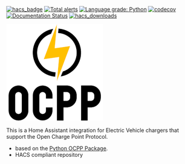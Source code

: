 [![hacs_badge](https://img.shields.io/badge/HACS-Default-orange.svg)](https://github.com/custom-components/hacs)
[![Total alerts](https://img.shields.io/lgtm/alerts/g/lbbrhzn/ocpp.svg?logo=lgtm&logoWidth=18)](https://lgtm.com/projects/g/lbbrhzn/ocpp/alerts/)
[![Language grade: Python](https://img.shields.io/lgtm/grade/python/g/lbbrhzn/ocpp.svg?logo=lgtm&logoWidth=18)](https://lgtm.com/projects/g/lbbrhzn/ocpp/context:python)
[![codecov](https://codecov.io/gh/lbbrhzn/ocpp/branch/main/graph/badge.svg?token=3FRJIF5KRW)](https://codecov.io/gh/lbbrhzn/ocpp)
[![Documentation Status](https://readthedocs.org/projects/home-assistant-ocpp/badge/?version=latest)](https://home-assistant-ocpp.readthedocs.io/en/latest/?badge=latest)
[![hacs_downloads](https://img.shields.io/github/downloads/lbbrhzn/ocpp/latest/total)](https://github.com/lbbrhzn/ocpp/releases/latest)

![OCPP](https://github.com/home-assistant/brands/raw/master/custom_integrations/ocpp/icon.png)

This is a Home Assistant integration for Electric Vehicle chargers that support the Open Charge Point Protocol.

* based on the [Python OCPP Package](https://github.com/mobilityhouse/ocpp).
* HACS compliant repository 



